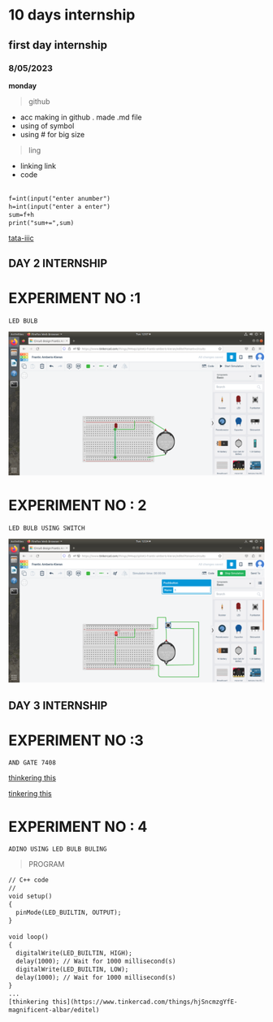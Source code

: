 # 10 days internship
## first day internship
### 8/05/2023
**monday**
> github
- acc making in github
. made .md file
- using of symbol
- using # for big size
> ling
- linking link
- code
```

f=int(input("enter anumber")
h=int(input("enter a enter")
sum=f+h
print("sum+=",sum)

```


[tata-iiic](https://github.com/tata-iiic)
## DAY 2 INTERNSHIP ##
# EXPERIMENT NO :1 #
```
LED BULB
```
![LED](https://github.com/Lukosevv/10-day-internship/blob/main/img/pic1.png)
# EXPERIMENT NO : 2 #
```
LED BULB USING SWITCH
```
![LED](https://github.com/Lukosevv/10-day-internship/blob/main/img/pic2.png)
## DAY 3 INTERNSHIP ##
# EXPERIMENT NO :3 #
```
AND GATE 7408
```
[thinkering this](https://www.tinkercad.com/things/9Mwp2iplnK5-frantic-amberis-kieran/editel)

[tinkering this](https://www.tinkercad.com/things/b3Cm6gTowZd-terrific-lahdi/editel)
# EXPERIMENT NO : 4 #
```
ADINO USING LED BULB BULING
```
> PROGRAM
```
// C++ code
//
void setup()
{
  pinMode(LED_BUILTIN, OUTPUT);
}

void loop()
{
  digitalWrite(LED_BUILTIN, HIGH);
  delay(1000); // Wait for 1000 millisecond(s)
  digitalWrite(LED_BUILTIN, LOW);
  delay(1000); // Wait for 1000 millisecond(s)
}
...
[thinkering this](https://www.tinkercad.com/things/hjSncmzgYfE-magnificent-albar/editel)
